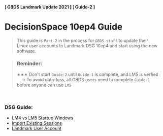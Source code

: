 #### [ GBDS Landmark Update 2021 ] [ Guide-2 ]


# DecisionSpace 10ep4 Guide

> This guide is `Part-2` in the process for `GBDS staff` to update their Linux user accounts to Landmark DSG 10ep4 and start using the new software.


> ### Reminder:
> &#x2217;&#x2217;&#x2217; Don't start `Guide-2` until `Guide-1` is complete, and LM5 is verfied<br>
> &emsp;&#x2192; To avoid data-loss, all GBDS users need to complete `Guide-1` before anyone can use `LM5`

<br>

### DSG Guide:

* [LM4 vs LM5 Startup Windows](./startup-windows.md)
* [Import Existing Sessions](./import-lm4-sessions.md)
* [Landmark User Account](./landmark-account.md)
